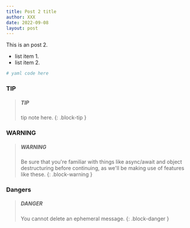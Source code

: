```yaml
---
title: Post 2 title
author: XXX
date: 2022-09-08
layout: post
---
```


This is an post 2.

- list item 1.
- list item 2.

```yaml
# yaml code here
```

### TIP

> ##### TIP
>
> tip note here.
{: .block-tip }


### WARNING

> ##### WARNING
>
> Be sure that you're familiar with things like async/await and object destructuring
> before continuing, as we'll be making use of features like these.
{: .block-warning }


### Dangers

> ##### DANGER
>
> You cannot delete an ephemeral message.
{: .block-danger }
